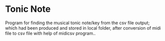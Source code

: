 # Tonic Note
Program for finding the musical tonic note/key from the csv file output;
which had been produced and stored in local folder, after conversion of midi file to csv file with help of midicsv program..
